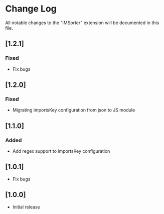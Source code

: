 # Change Log

All notable changes to the "IMSorter" extension will be documented in this file.

## [1.2.1]

### Fixed 

- Fix bugs

## [1.2.0]

### Fixed

- Migrating importsKey configuration from json to JS module

## [1.1.0]

### Added

- Add regex support to importsKey configuration


## [1.0.1]

- Fix bugs

## [1.0.0]

- Initial release